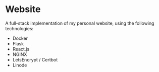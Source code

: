 # Website
A full-stack implementation of my personal website, using the following technologies:
* Docker
* Flask
* React.js
* NGINX
* LetsEncrypt / Certbot
* Linode
